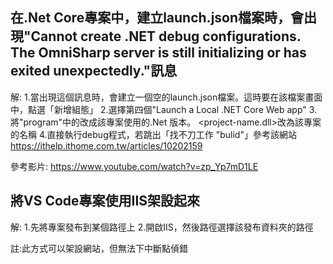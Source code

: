 ## 在.Net Core專案中，建立launch.json檔案時，會出現"Cannot create .NET debug configurations. The OmniSharp server is still initializing or has exited unexpectedly."訊息
解:
1.當出現這個訊息時，會建立一個空的launch.json檔案。這時要在該檔案畫面中，點選「新增組態」
2.選擇第四個"Launch  a Local  .NET Core Web app"
3.將"program"中的<target-framework>改成該專案使用的.Net 版本。
<project-name.dll>改為該專案的名稱
4.直接執行debug程式，若跳出「找不刀工作 "bulid"」參考該網站
 https://ithelp.ithome.com.tw/articles/10202159

參考影片: https://www.youtube.com/watch?v=zp_Yp7mD1LE

## 將VS Code專案使用IIS架設起來
解:
1.先將專案發布到某個路徑上
2.開啟IIS，然後路徑選擇該發布資料夾的路徑

註:此方式可以架設網站，但無法下中斷點偵錯
